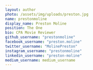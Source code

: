 ```yaml
---
layout: author
photo: /assets/img/uploads/preston.jpg
name: prestonmoline 
display_name: Preston Moline
position: The One
bio: CPA Movie Reviewer
github_username: "prestonmoline"
facebook_username: "preston.moline"
twitter_username: "MolinePreston"
instagram_username: "prestonmoline"
linkedin_username: "preston-moline"
medium_username: medium_username
---
```


